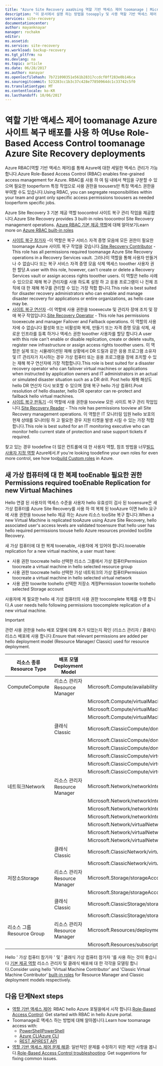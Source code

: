 ```yaml
---
title: "Azure Site Recovery aaaUsing 역할 기반 액세스 제어 toomanage | Microsoft Docs"
description: "이 문서에서 설명 하는 방법을 tooapply 및 사용 역할 기반 액세스 제어 (RBAC) toomanage Azure 사이트 복구 배포"
services: site-recovery
documentationcenter: 
author: mayanknayar
manager: rochakm
editor: 
ms.assetid: 
ms.service: site-recovery
ms.workload: backup-recovery
ms.tgt_pltfrm: na
ms.devlang: na
ms.topic: article
ms.date: 06/28/2017
ms.author: manayar
ms.openlocfilehash: 7b721090351e561b28317ccdcf0ff283e0b146ca
ms.sourcegitcommit: 523283cc1b3c37c428e77850964dc1c33742c5f0
ms.translationtype: MT
ms.contentlocale: ko-KR
ms.lasthandoff: 10/06/2017
---
```

# <a name="use-role-based-access-control-toomanage-azure-site-recovery-deployments"></a><span data-ttu-id="19bbf-103">역할 기반 액세스 제어 toomanage Azure 사이트 복구 배포를 사용 하 여</span><span class="sxs-lookup"><span data-stu-id="19bbf-103">Use Role-Based Access Control toomanage Azure Site Recovery deployments</span></span>

<span data-ttu-id="19bbf-104">Azure RBAC(역할 기반 액세스 제어)를 통해 Azure에 대한 세밀한 액세스 관리가 가능합니다.</span><span class="sxs-lookup"><span data-stu-id="19bbf-104">Azure Role-Based Access Control (RBAC) enables fine-grained access management for Azure.</span></span> <span data-ttu-id="19bbf-105">RBAC를 사용 하 여 팀 내에서 책임을 구분할 수 있으며 필요한 tooperform 특정 작업으로 사용 권한을 toousers만 특정 액세스 권한을 부여할 수도 있습니다.</span><span class="sxs-lookup"><span data-stu-id="19bbf-105">Using RBAC, you can segregate responsibilities within your team and grant only specific access permissions toousers as needed tooperform specific jobs.</span></span>

<span data-ttu-id="19bbf-106">Azure Site Recovery 3 기본 제공 역할 toocontrol 사이트 복구 관리 작업을 제공합니다.</span><span class="sxs-lookup"><span data-stu-id="19bbf-106">Azure Site Recovery provides 3 built-in roles toocontrol Site Recovery management operations.</span></span> <span data-ttu-id="19bbf-107">[Azure RBAC 기본 제공 역할](../active-directory/role-based-access-built-in-roles.md)에 대해 알아보기</span><span class="sxs-lookup"><span data-stu-id="19bbf-107">Learn more on [Azure RBAC built-in roles](../active-directory/role-based-access-built-in-roles.md)</span></span>

* <span data-ttu-id="19bbf-108">[사이트 복구 참가자](../active-directory/role-based-access-built-in-roles.md#site-recovery-contributor) -이 역할은 복구 서비스 자격 증명 모음에 모든 권한이 필요한 toomanage Azure 사이트 복구 작업을 갖습니다.</span><span class="sxs-lookup"><span data-stu-id="19bbf-108">[Site Recovery Contributor](../active-directory/role-based-access-built-in-roles.md#site-recovery-contributor) - This role has all permissions required toomanage Azure Site Recovery operations in a Recovery Services vault.</span></span> <span data-ttu-id="19bbf-109">그러나이 역할을 통해 사용자 만들거나 수 없습니다 또는 복구 서비스 자격 증명 모음 삭제 액세스 tooother 사용자 권한 할당.</span><span class="sxs-lookup"><span data-stu-id="19bbf-109">A user with this role, however, can't create or delete a Recovery Services vault or assign access rights tooother users.</span></span> <span data-ttu-id="19bbf-110">이 역할은 hello 사례 수 있으므로 재해 복구 관리자를 사용 하도록 설정 하 고 응용 프로그램이 나 전체 조직에 대 한 재해 복구를 관리할 수 있는 가장 적합 합니다.</span><span class="sxs-lookup"><span data-stu-id="19bbf-110">This role is best suited for disaster recovery administrators who can enable and manage disaster recovery for applications or entire organizations, as hello case may be.</span></span>
* <span data-ttu-id="19bbf-111">[사이트 복구 연산자](../active-directory/role-based-access-built-in-roles.md#site-recovery-operator) -이 역할에 사용 권한을 tooexecute 및 관리자 장애 조치 및 장애 복구 작업입니다.</span><span class="sxs-lookup"><span data-stu-id="19bbf-111">[Site Recovery Operator](../active-directory/role-based-access-built-in-roles.md#site-recovery-operator) - This role has permissions tooexecute and manager Failover and Failback operations.</span></span> <span data-ttu-id="19bbf-112">이 역할의 사용자에 수 없습니다 활성화 또는 비활성화 복제, 만들기 또는 자격 증명 모음 삭제, 새로운 인프라를 등록 하거나 액세스 권한 tooother 사용자를 할당 합니다.</span><span class="sxs-lookup"><span data-stu-id="19bbf-112">A user with this role can't enable or disable replication, create or delete vaults, register new infrastructure or assign access rights tooother users.</span></span> <span data-ttu-id="19bbf-113">이 역할은 실제 또는 시뮬레이션된 재해 상황에서 DR 드릴과 같은 응용 프로그램 소유자 및 IT 관리자가 지시하는 경우 가상 컴퓨터 또는 응용 프로그램을 장애 조치할 수 있는 재해 복구 연산자에 가장 적합합니다.</span><span class="sxs-lookup"><span data-stu-id="19bbf-113">This role is best suited for a disaster recovery operator who can failover virtual machines or applications when instructed by application owners and IT administrators in an actual or simulated disaster situation such as a DR drill.</span></span> <span data-ttu-id="19bbf-114">Post hello 재해 해상도 hello DR 연산자 다시 보호할 수 있으며 장애 복구 hello 가상 컴퓨터.</span><span class="sxs-lookup"><span data-stu-id="19bbf-114">Post resolution of hello disaster, hello DR operator can re-protect and failback hello virtual machines.</span></span>
* <span data-ttu-id="19bbf-115">[사이트 복구 판독기](../active-directory/role-based-access-built-in-roles.md#site-recovery-reader) -이 역할에 사용 권한을 tooview 모든 사이트 복구 관리 작업입니다.</span><span class="sxs-lookup"><span data-stu-id="19bbf-115">[Site Recovery Reader](../active-directory/role-based-access-built-in-roles.md#site-recovery-reader) - This role has permissions tooview all Site Recovery management operations.</span></span> <span data-ttu-id="19bbf-116">이 역할은 IT 모니터링 임원 hello 보호의 현재 상태를 모니터링 하 고 필요한 경우 지원 티켓을 발생 시킬 수 있는 가장 적합 합니다.</span><span class="sxs-lookup"><span data-stu-id="19bbf-116">This role is best suited for an IT monitoring executive who can monitor hello current state of protection and raise support tickets if required.</span></span>

<span data-ttu-id="19bbf-117">찾고 있는 경우 toodefine 더 많은 컨트롤에 대 한 사용자 역할, 참조 방법을 너무[빌드 사용자 지정 역할](../active-directory/role-based-access-control-custom-roles.md) Azure에서.</span><span class="sxs-lookup"><span data-stu-id="19bbf-117">If you're looking toodefine your own roles for even more control, see how too[build Custom roles](../active-directory/role-based-access-control-custom-roles.md) in Azure.</span></span>

## <a name="permissions-required-tooenable-replication-for-new-virtual-machines"></a><span data-ttu-id="19bbf-118">새 가상 컴퓨터에 대 한 복제 tooEnable 필요한 권한</span><span class="sxs-lookup"><span data-stu-id="19bbf-118">Permissions required tooEnable Replication for new Virtual Machines</span></span>
<span data-ttu-id="19bbf-119">Hello 연결 된 사용자의 액세스 수준을 사용자 hello 유효성이 검사 된 tooensure은 새 가상 컴퓨터를 Azure Site Recovery를 사용 하 여 복제 된 tooAzure 이면 hello 요구에 사용 권한을 toouse hello 제공 하는 Azure 리소스 tooSite 복구 합니다.</span><span class="sxs-lookup"><span data-stu-id="19bbf-119">When a new Virtual Machine is replicated tooAzure using Azure Site Recovery, hello associated user's access levels are validated tooensure that hello user has hello required permissions toouse hello Azure resources provided tooSite Recovery.</span></span>

<span data-ttu-id="19bbf-120">새 가상 컴퓨터에 대 한 복제 tooenable, 사용자에 게 있어야 합니다.</span><span class="sxs-lookup"><span data-stu-id="19bbf-120">tooenable replication for a new virtual machine, a user must have:</span></span>
* <span data-ttu-id="19bbf-121">사용 권한 toocreate hello 선택한 리소스 그룹에서 가상 컴퓨터</span><span class="sxs-lookup"><span data-stu-id="19bbf-121">Permission toocreate a virtual machine in hello selected resource group</span></span>
* <span data-ttu-id="19bbf-122">사용 권한 toocreate hello 선택한 가상 네트워크의 가상 컴퓨터</span><span class="sxs-lookup"><span data-stu-id="19bbf-122">Permission toocreate a virtual machine in hello selected virtual network</span></span>
* <span data-ttu-id="19bbf-123">사용 권한 toowrite toohello 선택한 저장소 계정</span><span class="sxs-lookup"><span data-stu-id="19bbf-123">Permission toowrite toohello selected Storage account</span></span>

<span data-ttu-id="19bbf-124">사용자에 게 필요한 hello 새 가상 컴퓨터의 사용 권한 toocomplete 복제를 수행 합니다.</span><span class="sxs-lookup"><span data-stu-id="19bbf-124">A user needs hello following permissions toocomplete replication of a new virtual machine.</span></span>

> [!IMPORTANT]
><span data-ttu-id="19bbf-125">관련 사용 권한을 hello 배포 모델에 대해 추가 되었는지 확인 (리소스 관리자 / 클래식) 리소스 배포에 사용 합니다.</span><span class="sxs-lookup"><span data-stu-id="19bbf-125">Ensure that relevant permissions are added per hello deployment model (Resource Manager/ Classic) used for resource deployment.</span></span>

| <span data-ttu-id="19bbf-126">**리소스 종류**</span><span class="sxs-lookup"><span data-stu-id="19bbf-126">**Resource Type**</span></span> | <span data-ttu-id="19bbf-127">**배포 모델**</span><span class="sxs-lookup"><span data-stu-id="19bbf-127">**Deployment Model**</span></span> | <span data-ttu-id="19bbf-128">**사용 권한**</span><span class="sxs-lookup"><span data-stu-id="19bbf-128">**Permission**</span></span> |
| --- | --- | --- |
| <span data-ttu-id="19bbf-129">Compute</span><span class="sxs-lookup"><span data-stu-id="19bbf-129">Compute</span></span> | <span data-ttu-id="19bbf-130">리소스 관리자</span><span class="sxs-lookup"><span data-stu-id="19bbf-130">Resource Manager</span></span> | <span data-ttu-id="19bbf-131">Microsoft.Compute/availabilitySets/read</span><span class="sxs-lookup"><span data-stu-id="19bbf-131">Microsoft.Compute/availabilitySets/read</span></span> |
|  |  | <span data-ttu-id="19bbf-132">Microsoft.Compute/virtualMachines/read</span><span class="sxs-lookup"><span data-stu-id="19bbf-132">Microsoft.Compute/virtualMachines/read</span></span> |
|  |  | <span data-ttu-id="19bbf-133">Microsoft.Compute/virtualMachines/write</span><span class="sxs-lookup"><span data-stu-id="19bbf-133">Microsoft.Compute/virtualMachines/write</span></span> |
|  |  | <span data-ttu-id="19bbf-134">Microsoft.Compute/virtualMachines/delete</span><span class="sxs-lookup"><span data-stu-id="19bbf-134">Microsoft.Compute/virtualMachines/delete</span></span> |
|  | <span data-ttu-id="19bbf-135">클래식</span><span class="sxs-lookup"><span data-stu-id="19bbf-135">Classic</span></span> | <span data-ttu-id="19bbf-136">Microsoft.ClassicCompute/domainNames/read</span><span class="sxs-lookup"><span data-stu-id="19bbf-136">Microsoft.ClassicCompute/domainNames/read</span></span> |
|  |  | <span data-ttu-id="19bbf-137">Microsoft.ClassicCompute/domainNames/write</span><span class="sxs-lookup"><span data-stu-id="19bbf-137">Microsoft.ClassicCompute/domainNames/write</span></span> |
|  |  | <span data-ttu-id="19bbf-138">Microsoft.ClassicCompute/domainNames/delete</span><span class="sxs-lookup"><span data-stu-id="19bbf-138">Microsoft.ClassicCompute/domainNames/delete</span></span> |
|  |  | <span data-ttu-id="19bbf-139">Microsoft.ClassicCompute/virtualMachines/read</span><span class="sxs-lookup"><span data-stu-id="19bbf-139">Microsoft.ClassicCompute/virtualMachines/read</span></span> |
|  |  | <span data-ttu-id="19bbf-140">Microsoft.ClassicCompute/virtualMachines/write</span><span class="sxs-lookup"><span data-stu-id="19bbf-140">Microsoft.ClassicCompute/virtualMachines/write</span></span> |
|  |  | <span data-ttu-id="19bbf-141">Microsoft.ClassicCompute/virtualMachines/delete</span><span class="sxs-lookup"><span data-stu-id="19bbf-141">Microsoft.ClassicCompute/virtualMachines/delete</span></span> |
| <span data-ttu-id="19bbf-142">네트워크</span><span class="sxs-lookup"><span data-stu-id="19bbf-142">Network</span></span> | <span data-ttu-id="19bbf-143">리소스 관리자</span><span class="sxs-lookup"><span data-stu-id="19bbf-143">Resource Manager</span></span> | <span data-ttu-id="19bbf-144">Microsoft.Network/networkInterfaces/read</span><span class="sxs-lookup"><span data-stu-id="19bbf-144">Microsoft.Network/networkInterfaces/read</span></span> |
|  |  | <span data-ttu-id="19bbf-145">Microsoft.Network/networkInterfaces/write</span><span class="sxs-lookup"><span data-stu-id="19bbf-145">Microsoft.Network/networkInterfaces/write</span></span> |
|  |  | <span data-ttu-id="19bbf-146">Microsoft.Network/networkInterfaces/delete</span><span class="sxs-lookup"><span data-stu-id="19bbf-146">Microsoft.Network/networkInterfaces/delete</span></span> |
|  |  | <span data-ttu-id="19bbf-147">Microsoft.Network/networkInterfaces/join/action</span><span class="sxs-lookup"><span data-stu-id="19bbf-147">Microsoft.Network/networkInterfaces/join/action</span></span> |
|  |  | <span data-ttu-id="19bbf-148">Microsoft.Network/virtualNetworks/read</span><span class="sxs-lookup"><span data-stu-id="19bbf-148">Microsoft.Network/virtualNetworks/read</span></span> |
|  |  | <span data-ttu-id="19bbf-149">Microsoft.Network/virtualNetworks/subnets/read</span><span class="sxs-lookup"><span data-stu-id="19bbf-149">Microsoft.Network/virtualNetworks/subnets/read</span></span> |
|  |  | <span data-ttu-id="19bbf-150">Microsoft.Network/virtualNetworks/subnets/join/action</span><span class="sxs-lookup"><span data-stu-id="19bbf-150">Microsoft.Network/virtualNetworks/subnets/join/action</span></span> |
|  | <span data-ttu-id="19bbf-151">클래식</span><span class="sxs-lookup"><span data-stu-id="19bbf-151">Classic</span></span> | <span data-ttu-id="19bbf-152">Microsoft.ClassicNetwork/virtualNetworks/read</span><span class="sxs-lookup"><span data-stu-id="19bbf-152">Microsoft.ClassicNetwork/virtualNetworks/read</span></span> |
|  |  | <span data-ttu-id="19bbf-153">Microsoft.ClassicNetwork/virtualNetworks/join/action</span><span class="sxs-lookup"><span data-stu-id="19bbf-153">Microsoft.ClassicNetwork/virtualNetworks/join/action</span></span> |
| <span data-ttu-id="19bbf-154">저장소</span><span class="sxs-lookup"><span data-stu-id="19bbf-154">Storage</span></span> | <span data-ttu-id="19bbf-155">리소스 관리자</span><span class="sxs-lookup"><span data-stu-id="19bbf-155">Resource Manager</span></span> | <span data-ttu-id="19bbf-156">Microsoft.Storage/storageAccounts/read</span><span class="sxs-lookup"><span data-stu-id="19bbf-156">Microsoft.Storage/storageAccounts/read</span></span> |
|  |  | <span data-ttu-id="19bbf-157">Microsoft.Storage/storageAccounts/listkeys/action</span><span class="sxs-lookup"><span data-stu-id="19bbf-157">Microsoft.Storage/storageAccounts/listkeys/action</span></span> |
|  | <span data-ttu-id="19bbf-158">클래식</span><span class="sxs-lookup"><span data-stu-id="19bbf-158">Classic</span></span> | <span data-ttu-id="19bbf-159">Microsoft.ClassicStorage/storageAccounts/read</span><span class="sxs-lookup"><span data-stu-id="19bbf-159">Microsoft.ClassicStorage/storageAccounts/read</span></span> |
|  |  | <span data-ttu-id="19bbf-160">Microsoft.ClassicStorage/storageAccounts/listKeys/action</span><span class="sxs-lookup"><span data-stu-id="19bbf-160">Microsoft.ClassicStorage/storageAccounts/listKeys/action</span></span> |
| <span data-ttu-id="19bbf-161">리소스 그룹</span><span class="sxs-lookup"><span data-stu-id="19bbf-161">Resource Group</span></span> | <span data-ttu-id="19bbf-162">리소스 관리자</span><span class="sxs-lookup"><span data-stu-id="19bbf-162">Resource Manager</span></span> | <span data-ttu-id="19bbf-163">Microsoft.Resources/deployments/*</span><span class="sxs-lookup"><span data-stu-id="19bbf-163">Microsoft.Resources/deployments/*</span></span> |
|  |  | <span data-ttu-id="19bbf-164">Microsoft.Resources/subscriptions/resourceGroups/read</span><span class="sxs-lookup"><span data-stu-id="19bbf-164">Microsoft.Resources/subscriptions/resourceGroups/read</span></span> |

<span data-ttu-id="19bbf-165">Hello ' 가상 컴퓨터 참가자 ' 및 ' 클래식 가상 컴퓨터 참가자 '를 사용 하는 것이 좋습니다 [기본 제공 역할](../active-directory/role-based-access-built-in-roles.md) 리소스 관리자 및 클래식 배포에 대 한 각각을 모델링 합니다.</span><span class="sxs-lookup"><span data-stu-id="19bbf-165">Consider using hello 'Virtual Machine Contributor' and 'Classic Virtual Machine Contributor' [built-in roles](../active-directory/role-based-access-built-in-roles.md) for Resource Manager and Classic deployment models respectively.</span></span>

## <a name="next-steps"></a><span data-ttu-id="19bbf-166">다음 단계</span><span class="sxs-lookup"><span data-stu-id="19bbf-166">Next steps</span></span>
* <span data-ttu-id="19bbf-167">[역할 기반 액세스 제어](../active-directory/role-based-access-control-configure.md): RBAC hello Azure 포털을에서 시작 합니다.</span><span class="sxs-lookup"><span data-stu-id="19bbf-167">[Role-Based Access Control](../active-directory/role-based-access-control-configure.md): Get started with RBAC in hello Azure portal.</span></span>
* <span data-ttu-id="19bbf-168">Toomanage로 액세스 하는 방법에 대해 알아봅니다.</span><span class="sxs-lookup"><span data-stu-id="19bbf-168">Learn how toomanage access with:</span></span>
  * [<span data-ttu-id="19bbf-169">PowerShell</span><span class="sxs-lookup"><span data-stu-id="19bbf-169">PowerShell</span></span>](../active-directory/role-based-access-control-manage-access-powershell.md)
  * [<span data-ttu-id="19bbf-170">Azure CLI</span><span class="sxs-lookup"><span data-stu-id="19bbf-170">Azure CLI</span></span>](../active-directory/role-based-access-control-manage-access-azure-cli.md)
  * [<span data-ttu-id="19bbf-171">REST API</span><span class="sxs-lookup"><span data-stu-id="19bbf-171">REST API</span></span>](../active-directory/role-based-access-control-manage-access-rest.md)
* <span data-ttu-id="19bbf-172">[역할 기반 액세스 제어 문제 해결](../active-directory/role-based-access-control-troubleshooting.md): 일반적인 문제를 수정하기 위한 제안 사항을 봅니다.</span><span class="sxs-lookup"><span data-stu-id="19bbf-172">[Role-Based Access Control troubleshooting](../active-directory/role-based-access-control-troubleshooting.md): Get suggestions for fixing common issues.</span></span>
